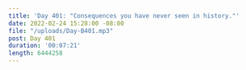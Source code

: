 ```yaml
---
title: 'Day 401: "Consequences you have never seen in history."'
date: 2022-02-24 15:28:00 -08:00
file: "/uploads/Day-B401.mp3"
post: Day 401
duration: '00:07:21'
length: 6444258
---
```


